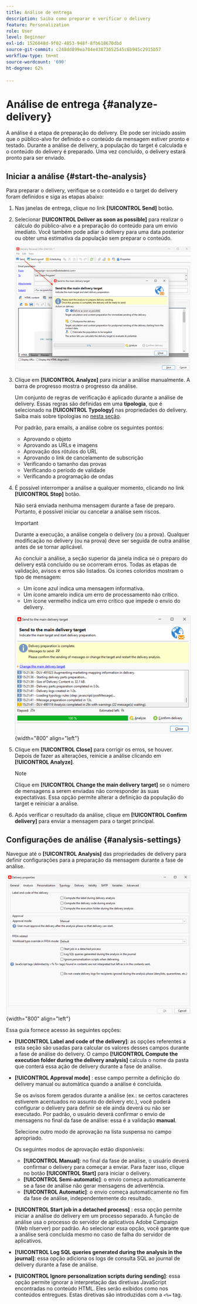 ```yaml
---
title: Análise de entrega
description: Saiba como preparar e verificar o delivery
feature: Personalization
role: User
level: Beginner
exl-id: 1526048d-9f02-4853-948f-8fb618670dbd
source-git-commit: c248dd899ea704e43873652545c6b945c2915b57
workflow-type: tm+mt
source-wordcount: '690'
ht-degree: 62%

---
```


# Análise de entrega {#analyze-delivery}

A análise é a etapa de preparação do delivery. Ele pode ser iniciado assim que o público-alvo for definido e o conteúdo da mensagem estiver pronto e testado. Durante a análise de delivery, a população do target é calculada e o conteúdo do delivery é preparado. Uma vez concluído, o delivery estará pronto para ser enviado.

## Iniciar a análise {#start-the-analysis}

Para preparar o delivery, verifique se o conteúdo e o target do delivery foram definidos e siga as etapas abaixo:

1. Nas janelas de entrega, clique no link **[!UICONTROL Send]** botão.
1. Selecionar **[!UICONTROL Deliver as soon as possible]** para realizar o cálculo do público-alvo e a preparação do conteúdo para um envio imediato. Você também pode adiar o delivery para uma data posterior ou obter uma estimativa da população sem preparar o conteúdo.

   ![](assets/delivery-analysis-start.png)

1. Clique em **[!UICONTROL Analyze]** para iniciar a análise manualmente. A barra de progresso mostra o progresso da análise.

   Um conjunto de regras de verificação é aplicado durante a análise de delivery. Essas regras são definidas em uma **tipologia**, que é selecionado na **[!UICONTROL Typology]** nas propriedades do delivery. Saiba mais sobre tipologias no [nesta seção](../../automation/campaign-opt/campaign-typologies.md).

   Por padrão, para emails, a análise cobre os seguintes pontos:

   * Aprovando o objeto
   * Aprovando as URLs e imagens
   * Aprovação dos rótulos do URL
   * Aprovando o link de cancelamento de subscrição
   * Verificando o tamanho das provas
   * Verificando o período de validade
   * Verificando a programação de ondas


1. É possível interromper a análise a qualquer momento, clicando no link **[!UICONTROL Stop]** botão.

   Não será enviada nenhuma mensagem durante a fase de preparo. Portanto, é possível iniciar ou cancelar a análise sem riscos.

   >[!IMPORTANT]
   >
   >Durante a execução, a análise congela o delivery (ou a prova). Qualquer modificação no delivery (ou na prova) deve ser seguida de outra análise antes de se tornar aplicável.

   Ao concluir a análise, a seção superior da janela indica se o preparo do delivery está concluído ou se ocorreram erros. Todas as etapas de validação, avisos e erros são listados. Os ícones coloridos mostram o tipo de mensagem:

   * Um ícone azul indica uma mensagem informativa.
   * Um ícone amarelo indica um erro de processamento não crítico.
   * Um ícone vermelho indica um erro crítico que impede o envio do delivery.

   ![](assets/delivery-analysis-results.png){width="800" align="left"}

1. Clique em **[!UICONTROL Close]** para corrigir os erros, se houver. Depois de fazer as alterações, reinicie a análise clicando em **[!UICONTROL Analyze]**.

   >[!NOTE]
   >
   >Clique em **[!UICONTROL Change the main delivery target]** se o número de mensagens a serem enviadas não corresponder às suas expectativas. Essa opção permite alterar a definição da população do target e reiniciar a análise.

1. Após verificar o resultado da análise, clique em **[!UICONTROL Confirm delivery]** para enviar a mensagem para o target principal.


## Configurações de análise {#analysis-settings}

Navegue até o **[!UICONTROL Analysis]** das propriedades de delivery para definir configurações para a preparação da mensagem durante a fase de análise.

![](assets/delivery-properties-analysis-tab.png){width="800" align="left"}

Essa guia fornece acesso às seguintes opções:

* **[!UICONTROL Label and code of the delivery]**: as opções referentes a esta seção são usadas para calcular os valores desses campos durante a fase de análise do delivery. O campo **[!UICONTROL Compute the execution folder during the delivery analysis]** calcula o nome da pasta que conterá essa ação de delivery durante a fase de análise.

* **[!UICONTROL Approval mode]** : esse campo permite a definição do delivery manual ou automática quando a análise é concluída.

   Se os avisos forem gerados durante a análise (ex.: se certos caracteres estiverem acentuados no assunto do delivery etc.), você poderá configurar o delivery para definir se ele ainda deverá ou não ser executado. Por padrão, o usuário deverá confirmar o envio de mensagens no final da fase de análise: essa é a validação **manual**.

   Selecione outro modo de aprovação na lista suspensa no campo apropriado.

   Os seguintes modos de aprovação estão disponíveis:

   * **[!UICONTROL Manual]**: no final da fase de análise, o usuário deverá confirmar o delivery para começar a enviar. Para fazer isso, clique no botão **[!UICONTROL Start]** para iniciar o delivery.
   * **[!UICONTROL Semi-automatic]**: o envio começa automaticamente se a fase de análise não gerar mensagens de advertência.
   * **[!UICONTROL Automatic]**: o envio começa automaticamente no fim da fase de análise, independentemente do resultado.

* **[!UICONTROL Start job in a detached process]** : essa opção permite iniciar a análise do delivery em um processo separado. A função de análise usa o processo do servidor de aplicativos Adobe Campaign (Web nlserver) por padrão. Ao selecionar essa opção, você garante que a análise será concluída mesmo no caso de falha do servidor de aplicativos.
* **[!UICONTROL Log SQL queries generated during the analysis in the journal]**: essa opção adiciona os logs de consulta SQL ao journal de delivery durante a fase de análise.
* **[!UICONTROL Ignore personalization scripts during sending]**: essa opção permite ignorar a interpretação das diretivas JavaScript encontradas no conteúdo HTML. Eles serão exibidos como nos conteúdos entregues. Estas diretivas são introduzidas com a `<%=` tag.
